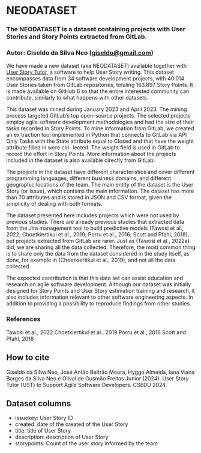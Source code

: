 
# NEODATASET
### The NEODATASET is a dataset containing projects with User Stories and Story Points extracted from GitLab.
### Autor: Giseldo da Silva Neo (giseldo@gmail.com)

We have made a new dataset (aka NEODATASET) available together with [User Story Tutor](https://github.com/giseldo/userstory), a software to help User Story writing. This dataset encompasses data from 34 software development projects, with 40.014 User Stories taken from GitLab repositories, totaling 163.897 Story Points. It is made available on GitHub 6 so that the entire interested community can contribute, similarly to what happens with other datasets.

This dataset was mined during January 2023 and April 2023. The mining process targeted GitLab’s top open-source projects. The selected projects employ agile software development methodologies and had the size of their tasks recorded in Story Points. To mine information from GitLab, we created an ex traction tool implemented in Python that connects to GitLab via API Only Tasks with the State attribute equal to Closed and that have the weight attribute filled in were col- lected. The weight field is used in GitLab to record the effort in Story Points. More information about the projects included in the dataset is also available directly from GitLab. 

The projects in the dataset have different characteristics and cover different programming languages, different business domains, and different geographic locations of the team. The main entity of the dataset is the User Story (or Issue), which contains the main information. The dataset has more than 70 attributes and is stored in JSON and CSV format, given the simplicity of dealing with both formats. 

The dataset presented here includes projects which were not used by previous studies. There are already previous studies that extracted data from the Jira management tool to build predictive models (Tawosi et al., 2022; Choetkiertikul et al., 2019; Porru et al., 2016; Scott and Pfahl, 2018), but projects extracted from GitLab are rarer. Just as (Tawosi et al., 2022a) did, we are sharing all the data collected. Therefore, the most common thing is to share only the data from the dataset considered in the study itself, as done, for example in (Choetkiertikul et al., 2019), and not all the data collected.

The expected contribution is that this data set can assist education and research on agile software development. Although our dataset was initially designed for Story Points and User Story estimation training and research, it also includes information relevant to other software engineering aspects. In addition to providing a possibility to reproduce findings from other studies.

### References

Tawosi et al., 2022 
Choetkiertikul et al., 2019
Porru et al., 2016
Scott and Pfahl, 2018

## How to cite

Giseldo da Silva Neo, José Antão Beltrão Moura, Hyggo Almeida, lana Viana Borges da Silva Neo e Olival de Gusmão Freitas Junior (2024). User Story Tutor (UST) to Support Agile Software Developers. CSEDU 2024.

## Dataset columns

- issuekey: User Story ID
- created: date of the created of the User Story
- title: title of User Story
- description: description of User Story
- storypoints: Count of the user story informed by the team
